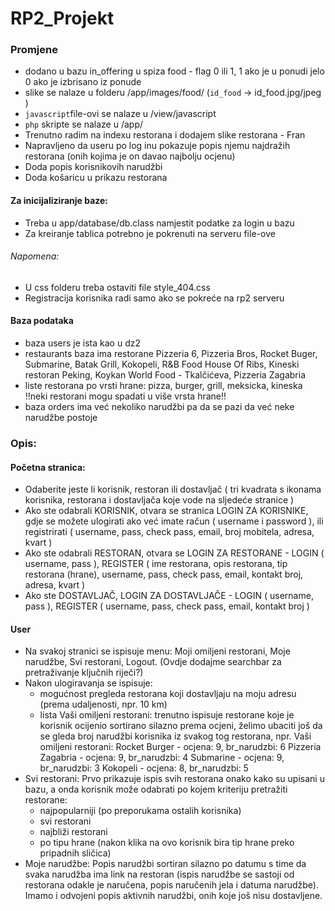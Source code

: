 # RP2_Projekt

### Promjene
* dodano u bazu in_offering u spiza food - flag 0 ili 1, 1 ako je u ponudi jelo 0 ako je izbrisano iz ponude
* slike se nalaze u folderu /app/images/food/ (`id_food` -> id_food.jpg/jpeg )
* `javascript`file-ovi se nalaze u /view/javascript
* `php` skripte se nalaze u /app/
* Trenutno radim na indexu restorana i dodajem slike restorana - Fran
* Napravljeno da useru po log inu pokazuje popis njemu najdražih restorana (onih kojima je on davao najbolju ocjenu)
* Doda popis korisnikovih narudžbi
* Doda košaricu u prikazu restorana

#### Za inicijaliziranje baze:
* Treba u app/database/db.class namjestit podatke za login u bazu
* Za kreiranje tablica potrebno je pokrenuti na serveru file-ove 

###### Napomena:
* U css folderu treba ostaviti file style_404.css
* Registracija korisnika radi samo ako se pokreće na rp2 serveru


#### Baza podataka
* baza users je ista kao u dz2
* restaurants baza ima restorane Pizzeria 6, Pizzeria Bros, Rocket Buger, Submarine, Batak Grill, Kokopeli, R&B Food House Of Ribs, Kineski restoran Peking, Koykan World Food - Tkalčićeva, Pizzeria Zagabria
* liste restorana po vrsti hrane: pizza, burger, grill, meksicka, kineska
    !!neki restorani mogu spadati u više vrsta hrane!!
* baza orders ima već nekoliko narudžbi pa da se pazi da već neke narudžbe postoje

### Opis:
#### Početna stranica:
* Odaberite jeste li korisnik, restoran ili dostavljač ( tri kvadrata s ikonama korisnika, restorana i dostavljača koje vode na sljedeće stranice )
* Ako ste odabrali KORISNIK, otvara se stranica LOGIN ZA KORISNIKE, gdje se možete ulogirati ako već imate račun ( username i password ), 
    ili registrirati ( username, pass, check pass, email, broj mobitela, adresa, kvart )
* Ako ste odabrali RESTORAN, otvara se LOGIN ZA RESTORANE - LOGIN ( username, pass ), REGISTER ( ime restorana, opis restorana, tip restorana (hrane), 
    username, pass, check pass, email, kontakt broj, adresa, kvart )
* Ako ste DOSTAVLJAČ, LOGIN ZA DOSTAVLJAČE - LOGIN ( username, pass ), REGISTER ( username, pass, check pass, email, kontakt broj )

#### User                                                                                     
* Na svakoj stranici se ispisuje menu: Moji omiljeni restorani, Moje narudžbe, Svi restorani, Logout. (Ovdje dodajme searchbar za pretraživanje ključnih riječi?)
* Nakon ulogiravanja se ispisuje:
    * mogućnost pregleda restorana koji dostavljaju na moju adresu (prema udaljenosti, npr. 10 km)
    * lista Vaši omiljeni restorani: trenutno ispisuje restorane koje je korisnik ocijenio sortirano silazno prema ocjeni, 
    želimo ubaciti još da se gleda broj narudžbi korisnika iz svakog tog restorana, npr.
    Vaši omiljeni restorani:
        Rocket Burger     - ocjena: 9, br_narudzbi: 6
        Pizzeria Zagabria - ocjena: 9, br_narudzbi: 4
        Submarine         - ocjena: 9, br_narudzbi: 3
        Kokopeli          - ocjena: 8, br_narudzbi: 5
* Svi restorani: Prvo prikazuje ispis svih restorana onako kako su upisani u bazu, a onda korisnik može odabrati po kojem kriteriju pretražiti restorane:
	* najpopularniji (po preporukama ostalih korisnika)
	* svi restorani
	* najbliži restorani
	* po tipu hrane (nakon klika na ovo korisnik bira tip hrane preko pripadnih sličica)
* Moje narudžbe: Popis narudžbi sortiran silazno po datumu s time da svaka narudžba ima link na restoran (ispis narudžbe se sastoji od restorana odakle je naručena, popis naručenih jela i datuma narudžbe). Imamo i odvojeni popis aktivnih narudžbi, onih koje još nisu dostavljene.

